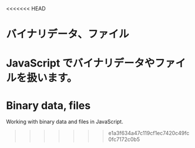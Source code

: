 <<<<<<< HEAD
# バイナリデータ、ファイル

JavaScript でバイナリデータやファイルを扱います。
=======
# Binary data, files

Working with binary data and files in JavaScript.
>>>>>>> e1a3f634a47c119cf1ec7420c49fc0fc7172c0b5
